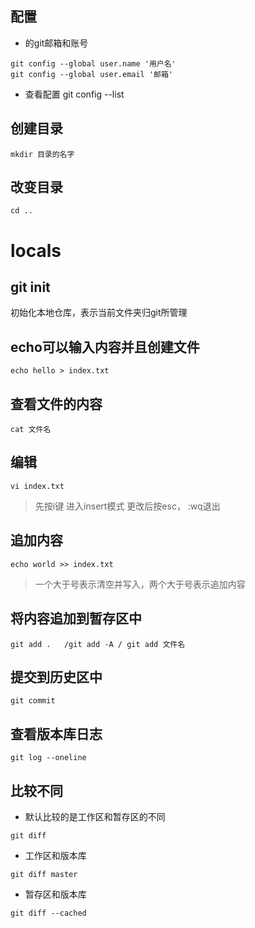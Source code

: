 ## 配置
- 的git邮箱和账号
```
git config --global user.name '用户名'
git config --global user.email '邮箱'
```
- 查看配置
git config --list
##  创建目录
```
mkdir 目录的名字
```
## 改变目录
```
cd ..
```
# locals
##  git init 
初始化本地仓库，表示当前文件夹归git所管理

## echo可以输入内容并且创建文件 
```
echo hello > index.txt
```

## 查看文件的内容
```
cat 文件名
```
## 编辑
```
vi index.txt
```

> 先按i键 进入insert模式 更改后按esc， :wq退出

## 追加内容
```
echo world >> index.txt
```
> 一个大于号表示清空并写入，两个大于号表示追加内容

## 将内容追加到暂存区中
```
git add .   /git add -A / git add 文件名
```

## 提交到历史区中
```
git commit 
```

## 查看版本库日志
```
git log --oneline
```
## 比较不同
- 默认比较的是工作区和暂存区的不同
```
git diff 
```
- 工作区和版本库
```
git diff master
```
- 暂存区和版本库
```
git diff --cached
``` 